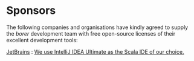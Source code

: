 Sponsors
========

The following companies and organisations have kindly agreed to supply the _borer_ development team with
free open-source licenses of their excellent development tools:

[JetBrains](http://www.jetbrains.com/)
:  [We use IntelliJ IDEA Ultimate as the Scala IDE of our choice.](http://www.jetbrains.com/idea/)